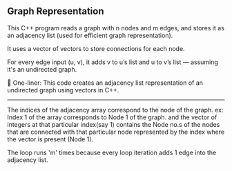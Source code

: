 Graph Representation
---
This C++ program reads a graph with n nodes and m edges, and stores it as an adjacency list (used for efficient graph representation).

It uses a vector of vectors to store connections for each node.

For every edge input (u, v), it adds v to u’s list and u to v’s list — assuming it's an undirected graph.

🧠 One-liner:
This code creates an adjacency list representation of an undirected graph using vectors in C++.


---
The indices of the adjacency array correspond to the node of the graph.
ex: Index 1 of the array corresponds to Node 1 of the graph.
and the vector of integers at that particular index(say 1) contains the Node no.s of the nodes that are connected with that particular node represented by the index where the vector is present (Node 1).

The loop runs 'm' times because every loop iteration adds 1 edge into the adjacency list.
